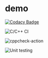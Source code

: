 # demo

[![Codacy Badge](https://api.codacy.com/project/badge/Grade/63dac2bc2c9b4e7faf7e2d67254682fb)](https://app.codacy.com/manual/99002452/Project-1?utm_source=github.com&utm_medium=referral&utm_content=99002452/Project-1&utm_campaign=Badge_Grade_Dashboard)

 
![C/C++ CI](https://github.com/99002589/demo/workflows/C/C++%20CI/badge.svg)

![cppcheck-action](https://github.com/99002589/demo/workflows/cppcheck-action/badge.svg)

![Unit testing](https://github.com/99002589/demo/workflows/Unit%20testing/badge.svg)
